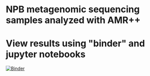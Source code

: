 # NPB metagenomic sequencing samples analyzed with AMR++


# View results using "binder" and jupyter notebooks


[![Binder](https://mybinder.org/badge_logo.svg)](https://mybinder.org/v2/gh/TheNoyesLab/NPB_samples.git/master?filepath=https%3A%2F%2Fgithub.com%2FTheNoyesLab%2FNPB_samples%2Fblob%2Fmaster%2FJupyter_metagenomic_analysis.ipynb)
